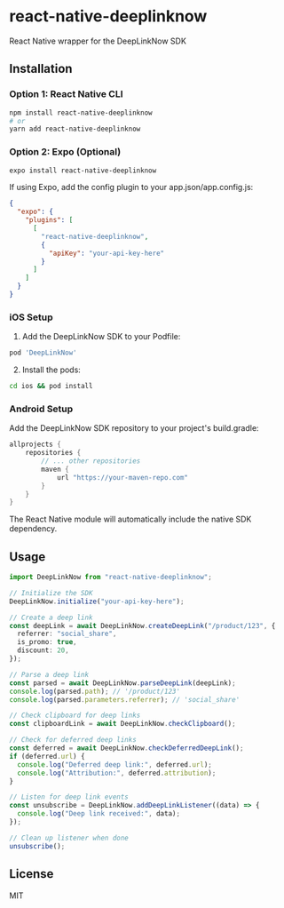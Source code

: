 # react-native-deeplinknow

React Native wrapper for the DeepLinkNow SDK

## Installation

### Option 1: React Native CLI

```sh
npm install react-native-deeplinknow
# or
yarn add react-native-deeplinknow
```

### Option 2: Expo (Optional)

```sh
expo install react-native-deeplinknow
```

If using Expo, add the config plugin to your app.json/app.config.js:

```json
{
  "expo": {
    "plugins": [
      [
        "react-native-deeplinknow",
        {
          "apiKey": "your-api-key-here"
        }
      ]
    ]
  }
}
```

### iOS Setup

1. Add the DeepLinkNow SDK to your Podfile:

```ruby
pod 'DeepLinkNow'
```

2. Install the pods:

```sh
cd ios && pod install
```

### Android Setup

Add the DeepLinkNow SDK repository to your project's build.gradle:

```gradle
allprojects {
    repositories {
        // ... other repositories
        maven {
            url "https://your-maven-repo.com"
        }
    }
}
```

The React Native module will automatically include the native SDK dependency.

## Usage

```typescript
import DeepLinkNow from "react-native-deeplinknow";

// Initialize the SDK
DeepLinkNow.initialize("your-api-key-here");

// Create a deep link
const deepLink = await DeepLinkNow.createDeepLink("/product/123", {
  referrer: "social_share",
  is_promo: true,
  discount: 20,
});

// Parse a deep link
const parsed = await DeepLinkNow.parseDeepLink(deepLink);
console.log(parsed.path); // '/product/123'
console.log(parsed.parameters.referrer); // 'social_share'

// Check clipboard for deep links
const clipboardLink = await DeepLinkNow.checkClipboard();

// Check for deferred deep links
const deferred = await DeepLinkNow.checkDeferredDeepLink();
if (deferred.url) {
  console.log("Deferred deep link:", deferred.url);
  console.log("Attribution:", deferred.attribution);
}

// Listen for deep link events
const unsubscribe = DeepLinkNow.addDeepLinkListener((data) => {
  console.log("Deep link received:", data);
});

// Clean up listener when done
unsubscribe();
```

## License

MIT
